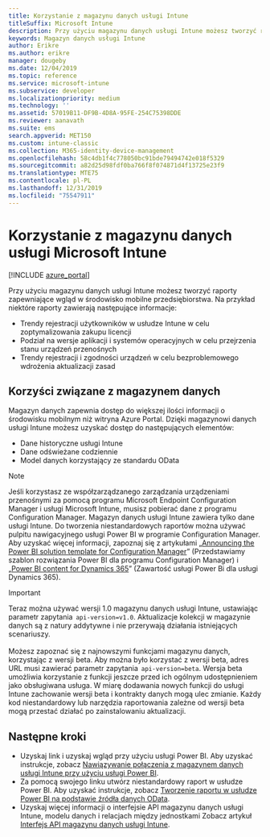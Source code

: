 ```yaml
---
title: Korzystanie z magazynu danych usługi Intune
titleSuffix: Microsoft Intune
description: Przy użyciu magazynu danych usługi Intune możesz tworzyć raporty zapewniające wgląd w środowisko mobilne przedsiębiorstwa.
keywords: Magazyn danych usługi Intune
author: Erikre
ms.author: erikre
manager: dougeby
ms.date: 12/04/2019
ms.topic: reference
ms.service: microsoft-intune
ms.subservice: developer
ms.localizationpriority: medium
ms.technology: ''
ms.assetid: 57019B11-DF9B-4D8A-95FE-254C75398DDE
ms.reviewer: aanavath
ms.suite: ems
search.appverid: MET150
ms.custom: intune-classic
ms.collection: M365-identity-device-management
ms.openlocfilehash: 58c4db1f4c778050bc91bde79494742e018f5329
ms.sourcegitcommit: a82d25d98fdf0ba766f8f074871d4f13725e23f9
ms.translationtype: MTE75
ms.contentlocale: pl-PL
ms.lasthandoff: 12/31/2019
ms.locfileid: "75547911"
---
```

# <a name="use-the-microsoft-intune-data-warehouse"></a>Korzystanie z magazynu danych usługi Microsoft Intune

[!INCLUDE [azure_portal](../includes/azure_portal.md)]

Przy użyciu magazynu danych usługi Intune możesz tworzyć raporty zapewniające wgląd w środowisko mobilne przedsiębiorstwa. Na przykład niektóre raporty zawierają następujące informacje:
- Trendy rejestracji użytkowników w usłudze Intune w celu zoptymalizowania zakupu licencji
- Podział na wersje aplikacji i systemów operacyjnych w celu przejrzenia stanu urządzeń przenośnych
- Trendy rejestracji i zgodności urządzeń w celu bezproblemowego wdrożenia aktualizacji zasad

## <a name="data-warehouse-benefits"></a>Korzyści związane z magazynem danych

Magazyn danych zapewnia dostęp do większej ilości informacji o środowisku mobilnym niż witryna Azure Portal. Dzięki magazynowi danych usługi Intune możesz uzyskać dostęp do następujących elementów:

- Dane historyczne usługi Intune
- Dane odświeżane codziennie
- Model danych korzystający ze standardu OData

> [!Note]
> Jeśli korzystasz ze współzarządzanego zarządzania urządzeniami przenośnymi za pomocą programu Microsoft Endpoint Configuration Manager i usługi Microsoft Intune, musisz pobierać dane z programu Configuration Manager. Magazyn danych usługi Intune zawiera tylko dane usługi Intune. Do tworzenia niestandardowych raportów można używać pulpitu nawigacyjnego usługi Power BI w programie Configuration Manager. Aby uzyskać więcej informacji, zapoznaj się z artykułami „[Announcing the Power BI solution template for Configuration Manager](https://powerbi.microsoft.com/blog/sccm-solution-template)” (Przedstawiamy szablon rozwiązania Power BI dla programu Configuration Manager) i „[Power BI content for Dynamics 365](https://docs.microsoft.com/dynamics365/unified-operations/dev-itpro/analytics/power-bi-home-page)” (Zawartość usługi Power Bi dla usługi Dynamics 365).

> [!Important]  
> Teraz można używać wersji 1.0 magazynu danych usługi Intune, ustawiając parametr zapytania  `api-version=v1.0`. Aktualizacje kolekcji w magazynie danych są z natury addytywne i nie przerywają działania istniejących scenariuszy.<br><br>
> Możesz zapoznać się z najnowszymi funkcjami magazynu danych, korzystając z wersji beta. Aby można było korzystać z wersji beta, adres URL musi zawierać parametr zapytania  `api-version=beta`. Wersja beta umożliwia korzystanie z funkcji jeszcze przed ich ogólnym udostępnieniem jako obsługiwana usługa. W miarę dodawania nowych funkcji do usługi Intune zachowanie wersji beta i kontrakty danych mogą ulec zmianie. Każdy kod niestandardowy lub narzędzia raportowania zależne od wersji beta mogą przestać działać po zainstalowaniu aktualizacji.

## <a name="next-steps"></a>Następne kroki

- Uzyskaj link i uzyskaj wgląd przy użyciu usługi Power BI. Aby uzyskać instrukcje, zobacz [Nawiązywanie połączenia z magazynem danych usługi Intune przy użyciu usługi Power BI](reports-proc-get-a-link-powerbi.md).
- Za pomocą swojego linku utwórz niestandardowy raport w usłudze Power BI. Aby uzyskać instrukcje, zobacz [Tworzenie raportu w usłudze Power BI na podstawie źródła danych OData](reports-proc-create-with-odata.md).
- Uzyskaj więcej informacji o interfejsie API magazynu danych usługi Intune, modelu danych i relacjach między jednostkami<!-- , and an example of creating a custom client to retrieve data,--> Zobacz artykuł [Interfejs API magazynu danych usługi Intune](reports-nav-intune-data-warehouse.md).
